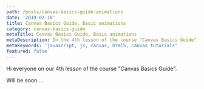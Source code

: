```yaml
---
path: /posts/canvas-basics-guide-animations
date: '2019-02-18'
title: Canvas Basics Guide, Basic animations
category: canvas-basics-guide
metaTitle: Canvas Basics Guide, Basic animations
metaDescription: In the 4th lesson of the course "Canvas Basics Guide", we'll create basic animation using canvas, html5
metaKeywords: 'javascript, js, canvas, html5, canvas tutorials'
featured: false
---
```


Hi everyone on our 4th lesson of the course "Canvas Basics Guide".

Will be soon ...
